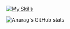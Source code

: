
<!--
<img src="https://capsule-render.vercel.app/api?type=waving&color=gradient&height=130&section=header&customColorList=15" width=100% />
<img src="https://readme-typing-svg.herokuapp.com?font=Fredoka+One&size=50&duration=3000&pause=1000&color=9D9ED2&background=FFFFFF00&center=true&vCenter=true&multiline=true&width=800&height=180&lines=Hyeryeon+'s+GITHUB!">

<code><img height="30" src="https://raw.githubusercontent.com/github/explore/80688e429a7d4ef2fca1e82350fe8e3517d3494d/topics/python/python.png"></code>
<code><img height="30" src="https://raw.githubusercontent.com/github/explore/80688e429a7d4ef2fca1e82350fe8e3517d3494d/topics/javascript/javascript.png"></code>
<code><img height="30" src="https://upload.wikimedia.org/wikipedia/commons/4/4c/Typescript_logo_2020.svg"></code>
<code><img height="30" src="https://raw.githubusercontent.com/github/explore/80688e429a7d4ef2fca1e82350fe8e3517d3494d/topics/react/react.png"></code>
<code><img height="30" src="https://encrypted-tbn0.gstatic.com/images?q=tbn:ANd9GcQCuF9H0ANdRlipiCogB_2Rc449BApmoIrUkkplQI9uQA&s"></code>
<code><img height="30" src="https://encrypted-tbn0.gstatic.com/images?q=tbn:ANd9GcS5KP3MzAHS79vLFYvvnJ94p1-suQizUoRw6Xy3ymvWhw&s"></code>
<code><img height="30" src="https://raw.githubusercontent.com/github/explore/80688e429a7d4ef2fca1e82350fe8e3517d3494d/topics/firebase/firebase.png"></code>
<code><img height="30" src="https://encrypted-tbn0.gstatic.com/images?q=tbn:ANd9GcTwOYGvgnBVImyqNUaRn-WSRsYMlUwGn4DBqvSgLVopGA&sg"></code>

-->

[![My Skills](https://skillicons.dev/icons?i=python,js,ts,react,next,firebase,tailwind)](https://skillicons.dev)

![Anurag's GitHub stats](https://github-readme-stats.vercel.app/api?username=anhyeryeon2&show_icons=true&theme=buefy)


